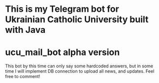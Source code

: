 # This is my Telegram bot for Ukrainian Catholic University built with Java
# ucu_mail_bot alpha version
This bot by this time can only say some hardcoded answers, but in some time I will implement DB connection to upload all news, and updates.
Feel free to comment!
